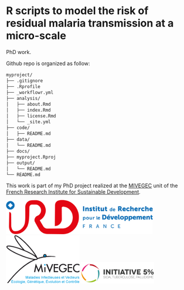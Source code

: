 
<!-- README.md is generated from README.Rmd. Please edit that file -->

# R scripts to model the risk of residual malaria transmission at a micro-scale

PhD work.

Github repo is organized as follow:

    myproject/
    ├── .gitignore
    ├── .Rprofile
    ├── _workflowr.yml
    ├── analysis/
    │   ├── about.Rmd
    │   ├── index.Rmd
    │   ├── license.Rmd
    │   └── _site.yml
    ├── code/
    │   ├── README.md
    ├── data/
    │   └── README.md
    ├── docs/
    ├── myproject.Rproj
    ├── output/
    │   └── README.md
    └── README.md

This work is part of my PhD project realized at the
[MIVEGEC](https://www.mivegec.ird.fr/en/) unit of the [French Research
Institute for Sustainable Development](https://en.ird.fr/).

<img src="rmds/figures/logo-ird-2016-longueur-fr.png" width="400px" />

<img src="rmds/figures/logo_mivegec.png" width="200px" />

<img src="rmds/figures/initiative-5.png" width="200px" />
